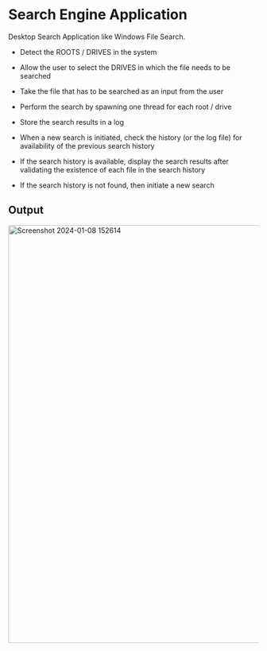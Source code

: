 # Search Engine Application
Desktop Search Application like Windows File Search. ​​

* Detect the ROOTS / DRIVES in the system​​

* Allow the user to select the DRIVES in which the file needs to be searched​​

* Take the file that has to be searched as an input from the user​​

* Perform the search by spawning one thread for each root / drive​​

* Store the search results in a log​​

* When a new search is initiated, check the history (or the log file) for availability of the previous search history​​

* If the search history is available, display the search results after validating the existence of each file in the search history​​

* If the search history is not found, then initiate a new search

## Output

<img width="841" alt="Screenshot 2024-01-08 152614" src="https://github.com/akshata1224/File_Search_Application/assets/73269344/dcbeb6bc-2c7e-4d46-b9cb-6d33e09f1a97">
